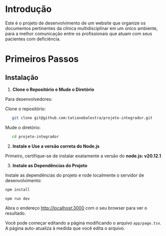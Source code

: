 # Introdução

Este é o projeto de desenvolvimento de um website que organize os documentos pertinentes da clínica multidisciplinar em um único ambiente, para a melhor comunicação entre os profissionais que atuam com seus pacientes com deficiência.

# Primeiros Passos

## Instalação

1. **Clone o Repositório e Mude o Diretório**

Para desenvolvedores:

Clone o repositório:
```bash
   git clone git@github.com:tatianebalestra/projeto-integrador.git
```
Mude o diretório:
```bash
   cd projeto-integrador
```

2. **Instale e Use a versão correta do Node.js**

Primeiro, certifique-se de instalar exatamente a versão do **node.js: v20.12.1**

3. **Instale as Dependências do Projeto**

Instale as dependências do projeto e rode localmente o servidor de desenvolvimento:

```bash
npm install

npm run dev
```

Abra o endereço [http://localhost:3000](http://localhost:3000) com o seu browser para ver o resultado.

Você pode começar editando a página modificando o arquivo `app/page.tsx`. A página auto-atualiza à medida que você edita o arquivo.

